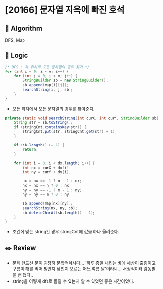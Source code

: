 # [20166] 문자열 지옥에 빠진 호석

## :pushpin: **Algorithm**

DFS, Map

## :round_pushpin: **Logic**

```java
/* DFS : 각 위치의 모든 문자열의 경우 찾기 */
for (int i = 0; i < n; i++) {
    for (int j = 0; j < m; j++) {
        StringBuilder sb = new StringBuilder();
        sb.append(map[i][j]);
        searchString(i, j, sb);
    }
}
```

- 모든 위치에서 모든 문자열의 경우를 찾아준다.

```java
private static void searchString(int curX, int curY, StringBuilder sb) {
    String str = sb.toString();
    if (stringCnt.containsKey(str)) {
        stringCnt.put(str, stringCnt.get(str) + 1);
    }

    if (sb.length() >= 5) {
        return;
    }

    for (int i = 0; i < dx.length; i++) {
        int nx = curX + dx[i];
        int ny = curY + dy[i];

        nx = nx == -1 ? n - 1 : nx;
        nx = nx == n ? 0 : nx;
        ny = ny == -1 ? m - 1 : ny;
        ny = ny == m ? 0 : ny;

        sb.append(map[nx][ny]);
        searchString(nx, ny, sb);
        sb.deleteCharAt(sb.length() - 1);
    }
}
```

- 조건에 맞는 string인 경우 stringCnt에 값을 하나 올려준다.

## :black_nib: **Review**
- 문제 만드신 분이 굉장히 문학적이시다... '하루 종일 내리는 비에 세상이 출렁이고 구름이 해를 먹어 밤인지 낮인지 모르는 어느 여름 날'이라니... 서정적이라 감동받을 뻔 했다..
- string을 어떻게 dfs로 돌릴 수 있는지 알 수 있었던 좋은 시간이었다.